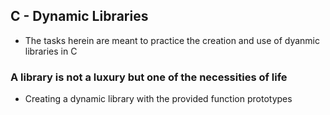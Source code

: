 ## C - Dynamic Libraries
* The tasks herein are meant to practice the creation and use of dyanmic libraries in C
### A library is not a luxury but one of the necessities of life
* Creating a dynamic library with the provided function prototypes
